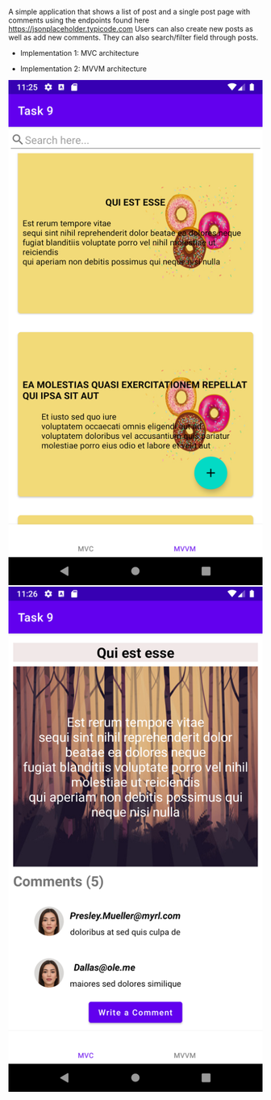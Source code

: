 A simple application that shows a list of post and a single post page with comments using the endpoints found here https://jsonplaceholder.typicode.com 
Users can also create new posts as well as add new comments. 
They can also search/filter field through posts.

* Implementation 1: MVC architecture

* Implementation 2: MVVM architecture

<img src="https://github.com/Austinepass/collections/blob/382e1fe1a16c684f394fa1d69236662f4c2fddc0/Posts%20and%20comments/postlist.png" width="550" height="1000"/>
<img src="https://github.com/Austinepass/collections/blob/382e1fe1a16c684f394fa1d69236662f4c2fddc0/Posts%20and%20comments/details.png" width="550" height="1000"/> 



